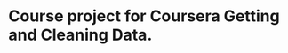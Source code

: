 Course project for Coursera Getting and Cleaning Data.
=============================================================
